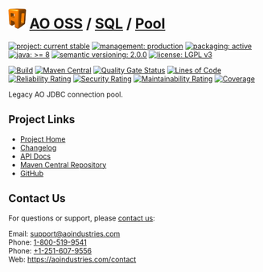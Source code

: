 # [<img src="ao-logo.png" alt="AO Logo" width="35" height="40">](https://github.com/ao-apps) [AO OSS](https://github.com/ao-apps/ao-oss) / [SQL](https://github.com/ao-apps/ao-sql) / [Pool](https://github.com/ao-apps/ao-sql-pool)

[![project: current stable](https://oss.aoapps.com/ao-badges/project-current-stable.svg)](https://aoindustries.com/life-cycle#project-current-stable)
[![management: production](https://oss.aoapps.com/ao-badges/management-production.svg)](https://aoindustries.com/life-cycle#management-production)
[![packaging: active](https://oss.aoapps.com/ao-badges/packaging-active.svg)](https://aoindustries.com/life-cycle#packaging-active)  
[![java: &gt;= 8](https://oss.aoapps.com/ao-badges/java-8.svg)](https://docs.oracle.com/javase/8/)
[![semantic versioning: 2.0.0](https://oss.aoapps.com/ao-badges/semver-2.0.0.svg)](http://semver.org/spec/v2.0.0.html)
[![license: LGPL v3](https://oss.aoapps.com/ao-badges/license-lgpl-3.0.svg)](https://www.gnu.org/licenses/lgpl-3.0)

[![Build](https://github.com/ao-apps/ao-sql-pool/workflows/Build/badge.svg?branch=master)](https://github.com/ao-apps/ao-sql-pool/actions?query=workflow%3ABuild)
[![Maven Central](https://maven-badges.herokuapp.com/maven-central/com.aoapps/ao-sql-pool/badge.svg)](https://maven-badges.herokuapp.com/maven-central/com.aoapps/ao-sql-pool)
[![Quality Gate Status](https://sonarcloud.io/api/project_badges/measure?branch=master&project=com.aoapps%3Aao-sql-pool&metric=alert_status)](https://sonarcloud.io/dashboard?branch=master&id=com.aoapps%3Aao-sql-pool)
[![Lines of Code](https://sonarcloud.io/api/project_badges/measure?branch=master&project=com.aoapps%3Aao-sql-pool&metric=ncloc)](https://sonarcloud.io/component_measures?branch=master&id=com.aoapps%3Aao-sql-pool&metric=ncloc)  
[![Reliability Rating](https://sonarcloud.io/api/project_badges/measure?branch=master&project=com.aoapps%3Aao-sql-pool&metric=reliability_rating)](https://sonarcloud.io/component_measures?branch=master&id=com.aoapps%3Aao-sql-pool&metric=Reliability)
[![Security Rating](https://sonarcloud.io/api/project_badges/measure?branch=master&project=com.aoapps%3Aao-sql-pool&metric=security_rating)](https://sonarcloud.io/component_measures?branch=master&id=com.aoapps%3Aao-sql-pool&metric=Security)
[![Maintainability Rating](https://sonarcloud.io/api/project_badges/measure?branch=master&project=com.aoapps%3Aao-sql-pool&metric=sqale_rating)](https://sonarcloud.io/component_measures?branch=master&id=com.aoapps%3Aao-sql-pool&metric=Maintainability)
[![Coverage](https://sonarcloud.io/api/project_badges/measure?branch=master&project=com.aoapps%3Aao-sql-pool&metric=coverage)](https://sonarcloud.io/component_measures?branch=master&id=com.aoapps%3Aao-sql-pool&metric=Coverage)

Legacy AO JDBC connection pool.

## Project Links
* [Project Home](https://oss.aoapps.com/sql/pool/)
* [Changelog](https://oss.aoapps.com/sql/pool/changelog)
* [API Docs](https://oss.aoapps.com/sql/pool/apidocs/)
* [Maven Central Repository](https://search.maven.org/artifact/com.aoapps/ao-sql-pool)
* [GitHub](https://github.com/ao-apps/ao-sql-pool)

## Contact Us
For questions or support, please [contact us](https://aoindustries.com/contact):

Email: [support@aoindustries.com](mailto:support@aoindustries.com)  
Phone: [1-800-519-9541](tel:1-800-519-9541)  
Phone: [+1-251-607-9556](tel:+1-251-607-9556)  
Web: https://aoindustries.com/contact
